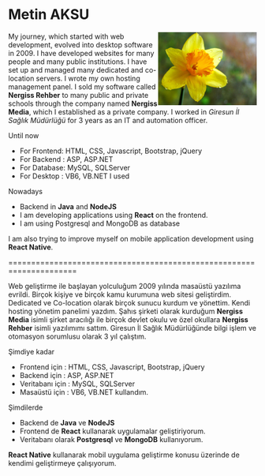 # Metin AKSU

<img src="nergiss.jpg" width="200" align="right">

My journey, which started with web development, evolved into desktop software in 2009. I have developed websites for many people and many public institutions. I have set up and managed many dedicated and co-location servers. I wrote my own hosting management panel. I sold my software called **Nergiss Rehber** to many public and private schools through the company named **Nergiss Media**, which I established as a private company. I worked in *Giresun İl Sağlık Müdürlüğü* for 3 years as an IT and automation officer.

Until now
* For Frontend: HTML, CSS, Javascript, Bootstrap, jQuery
* For Backend : ASP, ASP.NET
* For Database: MySQL, SQLServer
* For Desktop : VB6, VB.NET
I used

Nowadays
* Backend in **Java** and **NodeJS**
* I am developing applications using **React** on the frontend.
* I am using Postgresql and MongoDB as database

I am also trying to improve myself on mobile application development using **React Native**.

=====================================================================

Web geliştirme ile başlayan yolculuğum 2009 yılında masaüstü yazılıma evrildi. Birçok kişiye ve birçok kamu kurumuna web sitesi geliştirdim. Dedicated ve Co-location olarak birçok sunucu kurdum ve yönettim. Kendi hosting yönetim panelimi yazdım. Şahıs şirketi olarak kurduğum **Nergiss Media** isimli şirket aracılığı ile birçok devlet okulu ve özel okullara **Nergiss Rehber** isimli yazılımımı sattım. Giresun İl Sağlık Müdürlüğünde bilgi işlem ve otomasyon sorumlusu olarak 3 yıl çalıştım.

Şimdiye kadar
* Frontend için : HTML, CSS, Javascript, Bootstrap, jQuery
* Backend için : ASP, ASP.NET 
* Veritabanı için : MySQL, SQLServer
* Masaüstü için : VB6, VB.NET
kullandım. 

Şimdilerde 
* Backend de **Java** ve **NodeJS**
* Frontend de **React** kullanarak uygulamalar geliştiriyorum.
* Veritabanı olarak **Postgresql** ve **MongoDB** kullanıyorum.

**React Native** kullanarak mobil uygulama geliştirme konusu üzerinde de kendimi geliştirmeye çalışıyorum.
